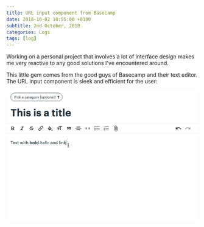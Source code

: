 ```yaml
---
title: URL input component from Basecamp
date: 2018-10-02 10:55:00 +0100
subtitle: 2nd October, 2018
categories: Logs
tags: [log]
---
```


Working on a personal project that involves a lot of interface design makes me very reactive to any good solutions I've encountered around.

This little gem comes from the good guys of Basecamp and their text editor. The URL input component is sleek and efficient for the user:


![](../assets/log/n582_2018-10-02-14_51_16.gif)